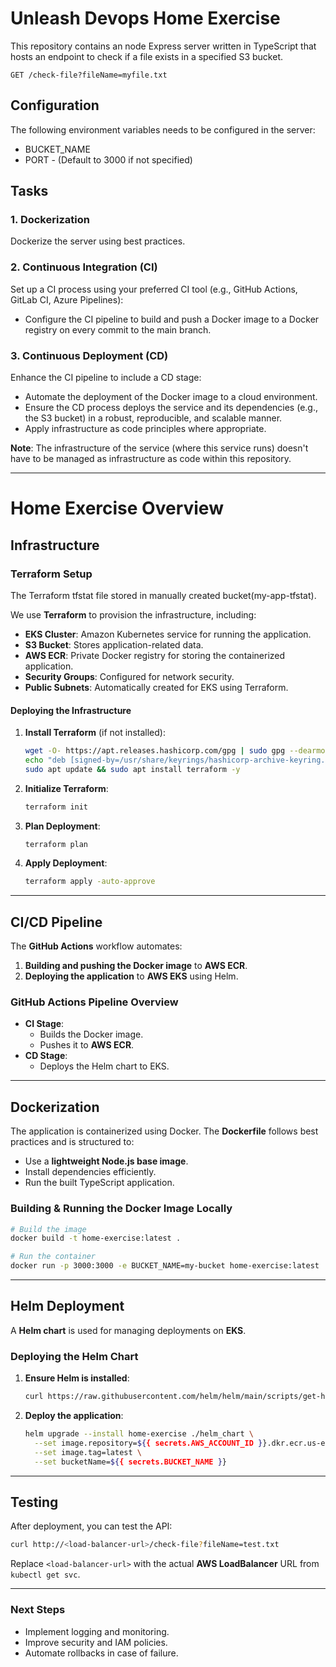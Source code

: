 # Unleash Devops Home Exercise

This repository contains an node Express server written in TypeScript that hosts an endpoint to check if a file exists in a specified S3 bucket. 

`GET /check-file?fileName=myfile.txt`

## Configuration

The following environment variables needs to be configured in the server:
- BUCKET_NAME
- PORT - (Default to 3000 if not specified)

## Tasks

### 1. Dockerization

Dockerize the server using best practices.

### 2. Continuous Integration (CI)

Set up a CI process using your preferred CI tool (e.g., GitHub Actions, GitLab CI, Azure Pipelines):

- Configure the CI pipeline to build and push a Docker image to a Docker registry on every commit to the main branch.

### 3. Continuous Deployment (CD)

Enhance the CI pipeline to include a CD stage:

- Automate the deployment of the Docker image to a cloud environment.
- Ensure the CD process deploys the service and its dependencies (e.g., the S3 bucket) in a robust, reproducible, and scalable manner.
- Apply infrastructure as code principles where appropriate.

**Note**: The infrastructure of the service (where this service runs) doesn't have to be managed as infrastructure as code within this repository.

---
# Home Exercise Overview
## Infrastructure

### Terraform Setup
The Terraform tfstat file stored in manually created bucket(my-app-tfstat).

We use **Terraform** to provision the infrastructure, including:
- **EKS Cluster**: Amazon Kubernetes service for running the application.
- **S3 Bucket**: Stores application-related data.
- **AWS ECR**: Private Docker registry for storing the containerized application.
- **Security Groups**: Configured for network security.
- **Public Subnets**: Automatically created for EKS using Terraform.

#### **Deploying the Infrastructure**
1. **Install Terraform** (if not installed):
    ```sh
    wget -O- https://apt.releases.hashicorp.com/gpg | sudo gpg --dearmor -o /usr/share/keyrings/hashicorp-archive-keyring.gpg
    echo "deb [signed-by=/usr/share/keyrings/hashicorp-archive-keyring.gpg] https://apt.releases.hashicorp.com $(lsb_release -cs) main" | sudo tee /etc/apt/sources.list.d/hashicorp.list
    sudo apt update && sudo apt install terraform -y
    ```
2. **Initialize Terraform**:
    ```sh
    terraform init
    ```
3. **Plan Deployment**:
    ```sh
    terraform plan
    ```
4. **Apply Deployment**:
    ```sh
    terraform apply -auto-approve
    ```

---

## CI/CD Pipeline

The **GitHub Actions** workflow automates:
1. **Building and pushing the Docker image** to **AWS ECR**.
2. **Deploying the application** to **AWS EKS** using Helm.

### **GitHub Actions Pipeline Overview**
- **CI Stage**:
    - Builds the Docker image.
    - Pushes it to **AWS ECR**.
- **CD Stage**:
    - Deploys the Helm chart to EKS.

---

## Dockerization

The application is containerized using Docker. The **Dockerfile** follows best practices and is structured to:
- Use a **lightweight Node.js base image**.
- Install dependencies efficiently.
- Run the built TypeScript application.

### **Building & Running the Docker Image Locally**
```sh
# Build the image
docker build -t home-exercise:latest .

# Run the container
docker run -p 3000:3000 -e BUCKET_NAME=my-bucket home-exercise:latest
```

---

## Helm Deployment
A **Helm chart** is used for managing deployments on **EKS**.

### **Deploying the Helm Chart**
1. **Ensure Helm is installed**:
    ```sh
    curl https://raw.githubusercontent.com/helm/helm/main/scripts/get-helm-3 | bash
    ```
2. **Deploy the application**:
    ```sh
    helm upgrade --install home-exercise ./helm_chart \
      --set image.repository=${{ secrets.AWS_ACCOUNT_ID }}.dkr.ecr.us-east-1.amazonaws.com/home-exercise \
      --set image.tag=latest \
      --set bucketName=${{ secrets.BUCKET_NAME }}
    ```

---

## Testing
After deployment, you can test the API:
```sh
curl http://<load-balancer-url>/check-file?fileName=test.txt
```
Replace `<load-balancer-url>` with the actual **AWS LoadBalancer** URL from `kubectl get svc`.

---

### **Next Steps**
- Implement logging and monitoring.
- Improve security and IAM policies.
- Automate rollbacks in case of failure.